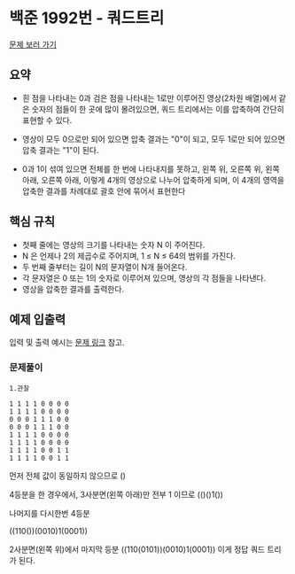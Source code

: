 # 백준 1992번 - 쿼드트리

[문제 보러 가기](https://www.acmicpc.net/problem/1992)

## 요약

- 흰 점을 나타내는 0과 검은 점을 나타내는 1로만 이루어진 영상(2차원 배열)에서 같은 숫자의 점들이 한 곳에 많이 몰려있으면, 쿼드 트리에서는 이를 압축하여 간단히 표현할 수 있다.

- 영상이 모두 0으로만 되어 있으면 압축 결과는 "0"이 되고, 모두 1로만 되어 있으면 압축 결과는 "1"이 된다.

- 0과 1이 섞여 있으면 전체를 한 번에 나타내지를 못하고, 왼쪽 위, 오른쪽 위, 왼쪽 아래, 오른쪽 아래, 이렇게 4개의 영상으로 나누어 압축하게 되며, 이 4개의 영역을 압축한 결과를 차례대로 괄호 안에 묶어서 표현한다

## 핵심 규칙

- 첫째 줄에는 영상의 크기를 나타내는 숫자 N 이 주어진다. 
- N 은 언제나 2의 제곱수로 주어지며, 1 ≤ N ≤ 64의 범위를 가진다. 
- 두 번째 줄부터는 길이 N의 문자열이 N개 들어온다. 
- 각 문자열은 0 또는 1의 숫자로 이루어져 있으며, 영상의 각 점들을 나타낸다.
- 영상을 압축한 결과를 출력한다.

## 예제 입출력

입력 및 출력 예시는 [문제 링크](https://www.acmicpc.net/problem/1992) 참고.

### 문제풀이

`1.관찰`

```Text
1 1 1 1 0 0 0 0
1 1 1 1 0 0 0 0
0 0 0 1 1 1 0 0
0 0 0 1 1 1 0 0
1 1 1 1 0 0 0 0
1 1 1 1 0 0 0 0
1 1 1 1 0 0 1 1
1 1 1 1 0 0 1 1
```

먼저 전체 값이 동일하지 않으므로 ()

4등분을 한 경우에서, 3사분면(왼쪽 아래)만 전부 1 이므로
(()()1())

나머지를 다시한번 4등분

((110())(0010)1(0001))

2사분면(왼쪽 위)에서 마지막 등분
((110(0101))(0010)1(0001))
이게 정답 쿼드 트리가 된다.